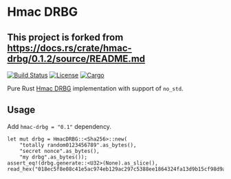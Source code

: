 # Hmac DRBG

## This project is forked from https://docs.rs/crate/hmac-drbg/0.1.2/source/README.md

[![Build Status](https://travis-ci.org/ethereumproject/hmac-drbg-rs.svg?branch=master)](https://travis-ci.org/ethereumproject/hmac-drbg-rs)
[![License](https://img.shields.io/badge/License-Apache%202.0-blue.svg)](./LICENSE)
[![Cargo](https://img.shields.io/crates/v/hmac-drbg.svg)](https://crates.io/crates/hmac-drbg)

Pure Rust [Hmac DRBG](https://csrc.nist.gov/csrc/media/events/random-number-generation-workshop-2004/documents/hashblockcipherdrbg.pdf)
implementation with support of `no_std`.

## Usage

Add `hmac-drbg = "0.1"` dependency.

```
let mut drbg = HmacDRBG::<Sha256>::new(
    "totally random0123456789".as_bytes(),
    "secret nonce".as_bytes(),
    "my drbg".as_bytes());
assert_eq!(drbg.generate::<U32>(None).as_slice(), read_hex("018ec5f8e08c41e5ac974eb129ac297c5388ee1864324fa13d9b15cf98d9a157").unwrap().as_slice());
```
